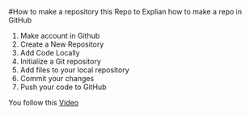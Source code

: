 #How to make a repository
this Repo to Explian how to make a repo in GitHub

1. Make account in Github 
2. Create a New Repository
3. Add Code Locally
4. Initialize a Git repository
5. Add files to your local repository
6. Commit your changes
7. Push your code to GitHub

You follow this [Video](https://www.youtube.com/watch?v=qb5DSakkW8Y)

